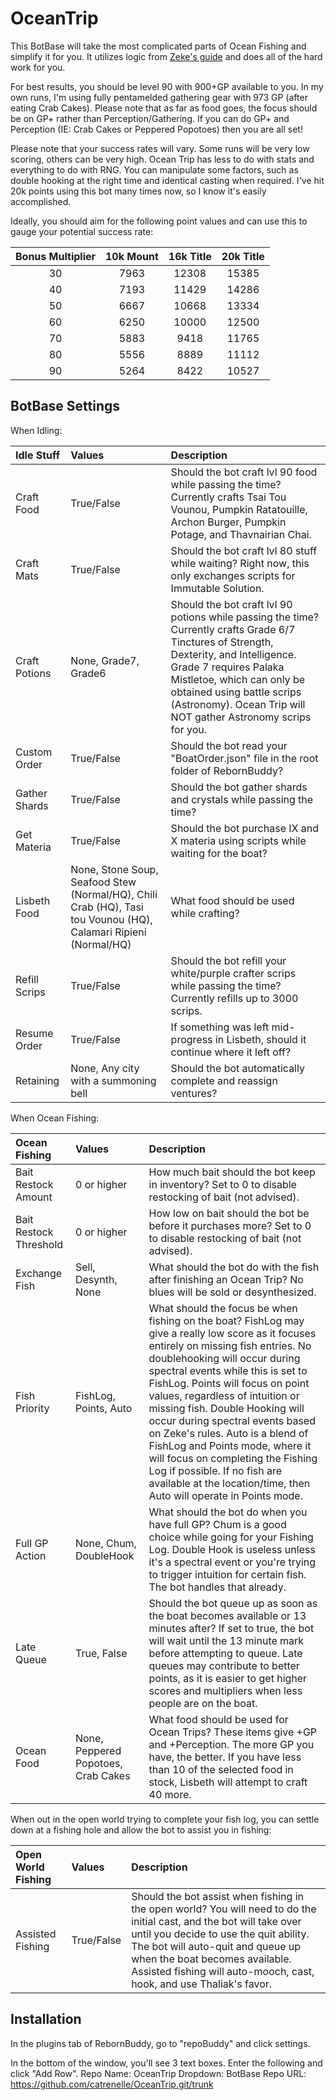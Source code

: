 
# OceanTrip

This BotBase will take the most complicated parts of Ocean Fishing and simplify it for you. It utilizes logic from [Zeke's guide](https://docs.google.com/spreadsheets/d/17A_IIlSO0wWmn8I3-mrH6JRok0ZIxiNFaDH2MhN63cI/edit#gid=1411459855) and does all of the hard work for you.

For best results, you should be level 90 with 900+GP available to you. In my own runs, I'm using fully pentamelded gathering gear with 973 GP (after eating Crab Cakes). Please note that as far as food goes, the focus should be on GP+ rather than Perception/Gathering. If you can do GP+ and Perception (IE: Crab Cakes or Peppered Popotoes) then you are all set!

Please note that your success rates will vary. Some runs will be very low scoring, others can be very high. Ocean Trip has less to do with stats and everything to do with RNG. You can manipulate some factors, such as double hooking at the right time and identical casting when required. I've hit 20k points using this bot many times now, so I know it's easily accomplished.

Ideally, you should aim for the following point values and can use this to gauge your potential success rate:


| Bonus Multiplier | 10k Mount | 16k Title | 20k Title |
| :--------------: | :-------: | :-------: | :-------: |
| 30 | 7963 | 12308 | 15385 |
| 40 | 7193 | 11429 | 14286 |
| 50 | 6667 | 10668 | 13334 |
| 60 | 6250 | 10000 | 12500 |
| 70 | 5883 | 9418 | 11765 |
| 80 | 5556 | 8889 | 11112 |
| 90 | 5264 | 8422 | 10527 |

## BotBase Settings
When Idling:

| Idle Stuff | Values | Description|
| :--- | :--- | :--- |
| Craft Food | True/False | Should the bot craft lvl 90 food while passing the time? Currently crafts Tsai Tou Vounou, Pumpkin Ratatouille, Archon Burger, Pumpkin Potage, and Thavnairian Chai. |
| Craft Mats | True/False | Should the bot craft lvl 80 stuff while waiting? Right now, this only exchanges scripts for Immutable Solution.
| Craft Potions | None, Grade7, Grade6 | Should the bot craft lvl 90 potions while passing the time? Currently crafts Grade 6/7 Tinctures of Strength, Dexterity, and Intelligence. Grade 7 requires Palaka Mistletoe, which can only be obtained using battle scrips (Astronomy). Ocean Trip will NOT gather Astronomy scrips for you. | 
| Custom Order | True/False | Should the bot read your "BoatOrder.json" file in the root folder of RebornBuddy? |
| Gather Shards | True/False | Should the bot gather shards and crystals while passing the time? |
| Get Materia | True/False | Should the bot purchase IX and X materia using scripts while waiting for the boat? |
| Lisbeth Food | None, Stone Soup, Seafood Stew (Normal/HQ), Chili Crab (HQ), Tasi tou Vounou (HQ), Calamari Ripieni (Normal/HQ) | What food should be used while crafting? |
| Refill Scrips | True/False | Should the bot refill your white/purple crafter scrips while passing the time? Currently refills up to 3000 scrips. |
| Resume Order | True/False | If something was left mid-progress in Lisbeth, should it continue where it left off? |
| Retaining | None, Any city with a summoning bell | Should the bot automatically complete and reassign ventures? |

When Ocean Fishing:

| Ocean Fishing | Values | Description |
| :--- | :--- | :--- |
| Bait Restock Amount | 0 or higher | How much bait should the bot keep in inventory? Set to 0 to disable restocking of bait (not advised). |
| Bait Restock Threshold | 0 or higher | How low on bait should the bot be before it purchases more? Set to 0 to disable restocking of bait (not advised). |
| Exchange Fish | Sell, Desynth, None | What should the bot do with the fish after finishing an Ocean Trip? No blues will be sold or desynthesized. |
| Fish Priority | FishLog, Points, Auto | What should the focus be when fishing on the boat? FishLog may give a really low score as it focuses entirely on missing fish entries. No doublehooking will occur during spectral events while this is set to FishLog. Points will focus on point values, regardless of intuition or missing fish. Double Hooking will occur during spectral events based on Zeke's rules. Auto is a blend of FishLog and Points mode, where it will focus on completing the Fishing Log if possible. If no fish are available at the location/time, then Auto will operate in Points mode. |
| Full GP Action | None, Chum, DoubleHook | What should the bot do when you have full GP? Chum is a good choice while going for your Fishing Log. Double Hook is useless unless it's a spectral event or you're trying to trigger intuition for certain fish. The bot handles that already. | 
| Late Queue | True, False | Should the bot queue up as soon as the boat becomes available or 13 minutes after? If set to true, the bot will wait until the 13 minute mark before attempting to queue. Late queues may contribute to better points, as it is easier to get higher scores and multipliers when less people are on the boat. |
| Ocean Food | None, Peppered Popotoes, Crab Cakes | What food should be used for Ocean Trips? These items give +GP and +Perception. The more GP you have, the better.  If you have less than 10 of the selected food in stock, Lisbeth will attempt to craft 40 more. |

When out in the open world trying to complete your fish log, you can settle down at a fishing hole and allow the bot to assist you in fishing:

| Open World Fishing | Values | Description |
| :--- | :--- | :--- |
| Assisted Fishing | True/False | Should the bot assist when fishing in the open world? You will need to do the initial cast, and the bot will take over until you decide to use the quit ability. The bot will auto-quit and queue up when the boat becomes available. Assisted fishing will auto-mooch, cast, hook, and use Thaliak's favor. |


## Installation

In the plugins tab of RebornBuddy, go to "repoBuddy" and click settings.

In the bottom of the window, you'll see 3 text boxes. Enter the following and click "Add Row".
Repo Name: OceanTrip
Dropdown:  BotBase
Repo URL:  https://github.com/catrenelle/OceanTrip.git/trunk
